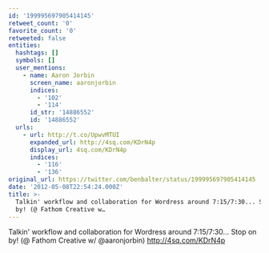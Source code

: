 ```yaml
---
id: '199995697905414145'
retweet_count: '0'
favorite_count: '0'
retweeted: false
entities:
  hashtags: []
  symbols: []
  user_mentions:
    - name: Aaron Jorbin
      screen_name: aaronjorbin
      indices:
        - '102'
        - '114'
      id_str: '14886552'
      id: '14886552'
  urls:
    - url: http://t.co/UpwvMTUI
      expanded_url: http://4sq.com/KDrN4p
      display_url: 4sq.com/KDrN4p
      indices:
        - '116'
        - '136'
original_url: https://twitter.com/benbalter/status/199995697905414145
date: '2012-05-08T22:54:24.000Z'
title: >-
  Talkin' workflow and collaboration for Wordress around 7:15/7:30... Stop on
  by! (@ Fathom Creative w…
---
```


Talkin' workflow and collaboration for Wordress around 7:15/7:30... Stop on by! (@ Fathom Creative w/ @aaronjorbin) http://4sq.com/KDrN4p
